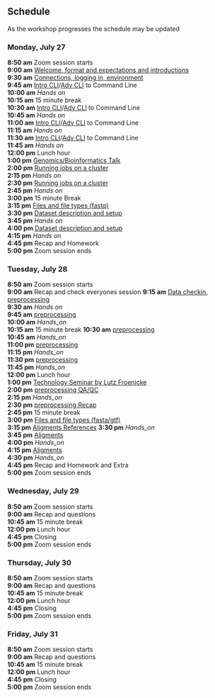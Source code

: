 ## Schedule

As the workshop progresses the schedule may be updated

### Monday, July 27

**8:50 am**  Zoom session starts    
**9:00 am**  [Welcome, format and expectations and introductions](welcome)    
**9:30 am**  [Connections, logging in, environment](../prerequisites/cli/logging-in)  
**9:45 am**  [Intro CLI](../prerequisites/cli/command-line-intro)/[Adv CLI](../prerequisites/cli/advanced-command-line) to Command Line  
**10:00 am**   _Hands on_   
**10:15 am**  15 minute break   
**10:30 am**  [Intro CLI](../prerequisites/cli/command-line-intro)/[Adv CLI](../prerequisites/cli/advanced-command-line) to Command Line     
**10:45 am**   _Hands on_    
**11:00 am**  [Intro CLI](../prerequisites/cli/command-line-intro)/[Adv CLI](../prerequisites/cli/advanced-command-line) to Command Line    
**11:15 am**   _Hands on_     
**11:30 am**  [Intro CLI](../prerequisites/cli/command-line-intro)/[Adv CLI](../prerequisites/cli/advanced-command-line) to Command Line    
**11:45 am**   _Hands on_     
**12:00 pm** Lunch hour       
**1:00 pm**  [Genomics/Bioinformatics Talk](https://raw.githubusercontent.com/ucdavis-bioinformatics-training/ucdavis-bioinformatics-training.presentations/master/genomics/Genomics_a_perspective_May_2020.pdf)  
**2:00 pm**    [Running jobs on a cluster](../prerequisites/cli/cluster)    
**2:15 pm**     _Hands on_   
**2:30 pm**    [Running jobs on a cluster](../prerequisites/cli/cluster)    
**2:45 pm**     _Hands on_    
**3:00 pm**     15 minute Break    
**3:15 pm**   [Files and file types (fastq)](../data_reduction/filetypes)    
**3:30 pm**   [Dataset description and setup](../data_reduction/00-project_setup_mm)    
**3:45 pm**     _Hands on_     
**4:00 pm**   [Dataset description and setup](../data_reduction/00-project_setup_mm)    
**4:15 pm**   _Hands on_          
**4:45 pm**  Recap and Homework       
**5:00 pm**  Zoom session ends        

### Tuesday, July 28

**8:50 am**  Zoom session starts  
**9:00 am** Recap and check everyones session
**9:15 am** [Data checkin, preprocessing](../data_reduction/01-preproc_htstream_mm)     
**9:30 am**   _Hands on_          
**9:45 am**     [preprocessing](../data_reduction/01-preproc_htstream_mm)    
**10:00 am**    _Hands_on_    
**10:15 am**   15 minute break
**10:30 am**    [preprocessing](../data_reduction/01-preproc_htstream_mm)      
**10:45 am**    _Hands_on_     
**11:00 pm**    [preprocessing](../data_reduction/01-preproc_htstream_mm)      
**11:15 pm**    _Hands_on_     
**11:30 pm**    [preprocessing](../data_reduction/01-preproc_htstream_mm)      
**11:45 pm**    _Hands_on_     
**12:00 pm**    Lunch hour      
**1:00 pm**     [Technology Seminar by Lutz Froenicke](https://raw.githubusercontent.com/ucdavis-bioinformatics-training/ucdavis-bioinformatics-training.presentations/master/mrna/Bioinformatics_Workshop_2020_RNA.pdf)  
**2:00 pm**    [preprocessing QA/QC](../data_reduction/01-preproc_htstream_mm)      
**2:15 pm**    _Hands_on_     
**2:30 pm**     [preprocessing Recap](../data_reduction/01-preproc_htstream_mm)      
**2:45 pm**  15 minute break   
**3:00 pm**   [Files and file types (fasta/gtf)](../data_reduction/filetypes)     
**3:15 pm**  [Aligments References](../data_reduction/02-alignment_mm)
**3:30 pm**    _Hands_on_     
**3:45 pm**  [Aligments](../data_reduction/02-alignment_mm)   
**4:00 pm**    _Hands_on_     
**4:15 pm**  [Aligments](../data_reduction/02-alignment_mm)    
**4:30 pm**    _Hands_on_     
**4:45 pm**  Recap and Homework and Extra    
**5:00 pm**  Zoom session ends   

### Wednesday, July 29

**8:50 am**  Zoom session starts  
**9:00 am** Recap and questions  
**10:45 am**   15 minute break  
**12:00 pm** Lunch hour    
**4:45 pm** Closing  
**5:00  pm**  Zoom session ends  

### Thursday, July 30

**8:50 am**  Zoom session starts  
**9:00 am** Recap and questions  
**10:45 am**   15 minute break  
**12:00 pm** Lunch hour    
**4:45 pm** Closing  
**5:00 pm**  Zoom session ends  

### Friday, July 31

**8:50 am**  Zoom session starts  
**9:00 am** Recap and questions  
**10:45 am**   15 minute break  
**12:00 pm** Lunch hour    
**4:45 pm** Closing  
**5:00 pm**  Zoom session ends  
